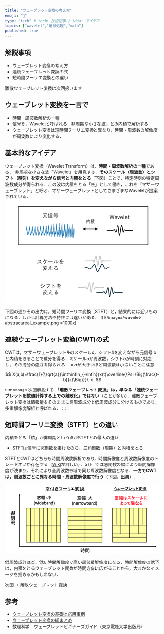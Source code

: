 ```yaml
---
title: "ウェーブレット変換の考え方"
emoji: "🌊"
type: "tech" # tech: 技術記事 / idea: アイデア
topics: ["wavelet","信号処理","math"]
published: true
---
```



## 解説事項
- ウェーブレット変換の考え方
- 連続ウェーブレット変換の式
- 短時間フーリエ変換との違い

離散ウェーブレット変換は次回扱います


## ウェーブレット変換を一言で
- 時間・周波数解析の一種
- 信号を，Waveletと呼ばれる「非周期な小さな波」との内積で解析する
- ウェーブレット変換は短時間フーリエ変換と異なり，時間・周波数の解像度が周波数により変化する．

## 基本的なアイデア
ウェーブレット変換（Wavelet Transform）は，**時間・周波数解析の一種**である．
非周期な小さな波「Wavelet」を用意する．**そのスケール（周波数）とシフト（時刻）を変えながら信号と内積をとる**（下図）ことで，特定時刻の特定周波数成分が得られる．この波は内積をとる「核」として働き，これを「マザーウェーブレット」と呼ぶ．マザーウェーブレットとしてさまざまなWaveletが提案されている．
![](/images/wavelet-abstract/idea.png)

下図の通りその出力は，短時間フーリエ変換（STFT）と，結果的には近いものになる．しかし計算方法や特性には違いがある．
![](/images/wavelet-abstract/real_example.png =1000x)


## 連続ウェーブレット変換(CWT)の式

CWTは，マザーウェーブレット$\Psi$のスケール$a$，シフト$b$を変えながら元信号 $x$と内積を取ることで成分を得る．スケール$a$が周波数，シフト$b$が時刻に対応し，その成分の強さを得られる．
※ $a$が大きいほど周波数は小さいことに注意
    
$$
X(a,b)=\frac{1}{\sqrt{a}}\int^\infin_{-\infin}{x(t)\overline{\Psi \Big(\frac{t-b}{a}\Big)}}\, dt
$$

:::message
次回解説する **「離散ウェーブレット変換」は，単なる「連続ウェーブレットを数値計算する上での離散化」ではない**（ことが多い）．離散ウェーブレット変換は情報量をそのままに高周波成分と低周波成分に分けるものであり，多重解像度解析と呼ばれる．
:::

## 短時間フーリエ変換（STFT）との違い
内積をとる「核」が非周期という点がSTFTとの最大の違い
- STFTは信号に窓関数を掛けたのち，三角関数（周期）と内積をとる

STFTとCWTはどちらも時間周波数解析であり，時間解像度と周波数解像度のトレードオフが存在する（[Wiki](https://en.wikipedia.org/wiki/Wavelet_transform)が詳しい）．STFTでは窓関数の幅により時間解像度が決まり，それにより全周波数帯域で同じ周波数解像度となる．**一方でCWTは，周波数ごとに異なる時間・周波数解像度で行う**（下図，[出典](https://www.docswell.com/s/rtachi-lab/KLP3G5-2022-08-28-155727/9)）.
    
![](/images/wavelet-abstract/resolution.png)

低周波成分ほど，低い時間解像度で高い周波数解像度になる．時間解像度の低下は，内積をとるウェーブレット関数が時間方向に広がることから，大まかなイメージを掴めるかもしれない．

次回 → 離散ウェーブレット変換

## 参考

- [ウェーブレット変換の基礎と応用事例](https://www.slideshare.net/slideshow/ss-42388444/42388444#12)
- [ウェーブレット変換の総まとめ](https://shop.cqpub.co.jp/hanbai/books/30/30961/30961_9syo.pdf)
- 数理科学　ウェーブレットビギナーズガイド（東京電機大学出版局）
